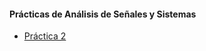 #### Prácticas de Análisis de Señales y Sistemas
* [Práctica 2](https://hunajpu.github.io/ASyS/Práctica_2/html/ASySPrac2_Hernandez_Luna_Alonso.html)
